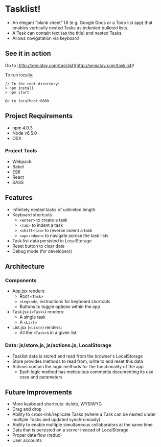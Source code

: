 # Tasklist!

- An elegant "blank sheet" UI (e.g. Google Docs or a Todo list app) that enables vertically nested Tasks as indented bulleted lists.
- A Task can contain text (as the title) and nested Tasks.
- Allows navigatation via keyboard 

## See it in action

Go to [http://xeniatay.com/tasklist](http://xeniatay.com/tasklist)!

To run locally: 

    // In the root directory:
    > npm install
    > npm start

    Go to localhost:8080

## Project Requirements

- npm 4.0.3 
- Node v6.5.0 
- OSX

### Project Tools

- Webpack
- Babel
- ES6
- React
- SASS

## Features

- Infinitely nested tasks of unlimited length
- Keyboard shortcuts
    + `<enter>` to create a task
    + `<tab>` to indent a task
    + `<shift+tab>` to reverse indent a task
    + `<up>/<down>` to navigate across the task lists
- Task list data persisted in LocalStorage
- Reset button to clear data
- Debug mode (for developers)

## Architecture

### Components

- App.jsx renders: 
    + Root `<Task>`
    + `<Legend>`, instructions for keyboard shortcuts
    + Buttons to toggle options within the app
- Task.jsx (`<Task>`) renders: 
    + A single task 
    + A `<List>`
- List.jsx (`<List>`) renders:
    + All the `<Task>`s in a given list

### Data: js/store.js, js/actions.js, LocalStorage

- Tasklist data is stored and read from the browser's LocalStorage
- Store provides methods to read from, write to and reset this data
- Actions contain the logic methods for the functionality of the app
    - Each logic method has meticulous comments documenting its use case and parameters

## Future Improvements
- More keyboard shortcuts: delete, WYSIWYG
- Drag and drop
- Ability to cross-link/replicate Tasks (where a Task can be nested under multiple Tasks and updated synchronously)
- Ability to enable multiple simultaneous collaborators at the same time
- Data that is persisted on a server instead of LocalStorage
- Proper data flow (redux)
- User accounts

